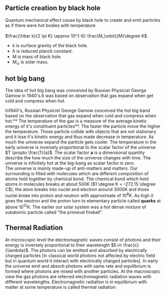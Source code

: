 ## Particle creation by black hole
Quantum mechanical effect cause by black hole to create and emit particles as if there were hot bodies with temperature<br>  
$\frac{\hbar k}{2 \pi K} \approx 10^{-6} \frac{M_\odot}{M}\degree K$. 
* k is surface gravity of the black hole.
* $\hbar$ is reduced planck constant.
* M is mass of black hole.
* $M_\odot$ is solar mass.

## hot big bang
 The idea of hot big bang was conceived by Russian Physicist George Gamow in 1940's.It was based on observation that gas expand when get cold and compress when hot.

 In1940's, Russian Physicist George Gamow conceived the hot big band based on the observation that gas expand when cold and compress when hot.** The temperature of the gas is a measure of the average kinetic energy of it's constituent particles**. The faster the particle move the higher the temperature. Those particle collide with objects that are not stationary and it lose it's kinetic energy and thus made decrease in temperature. As much the universe expand the particle gets cooler. The temperature in the early universe is inversely proportional to the scalar factor of the universe $T \propto \frac{1}{a}$. The scalar factor **a** is a dimensional quantity describe the how much the size of the universe changes with time. The universe is infinitely hot at the big-bang as scalar factor is zero.<br>
 The universe is mainly made-up of anti-matters and matters. Our surrounding is filled with molecules which are different composition of atoms held together by chemical bond. The chemical bond which hold atoms in molecules breaks at about 500K ($1 \degree K = -272.15 \degree C$), the atom breaks into nuclei and electron around 3000K and those nuclei broke into proton and neutron with approximate of $10^8 K$. As high it goes the neutron and the proton turn to elementary particle called **quarks** at above $10^12 K$. The earlier our solar system was a hot dense mixture of subatomic particle called "the primeval fireball".
 ## Thermal Radiation
 At microscopic level the electromagnetic waves consist of photons and their energy is inversely proportional to their wavelength 
 $E=h \frac{c}{\lambda}$. The photons can be emitted and absorbed by electrically charged particles [in classical world photons not affected by electric field but in quantum world it interact with electrically charged particles]. In early the universe emit and absorb photons with same rate and equilibrium is formed where photons are mixed with another particles. At the macroscopic view the gas photons are referred electromagnetic radiation waves with different wavelengths. Electromagnetic radiation is in equilibrium with matter at some temperature is called thermal radiation